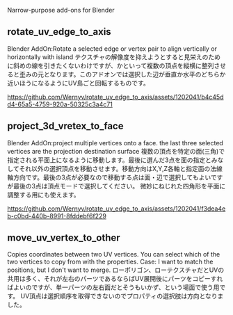 Narrow-purpose add-ons for Blender

## rotate_uv_edge_to_axis
Blender AddOn:Rotate a selected edge or vertex pair to align vertically or horizontally with island
テクスチャの解像度を抑えようとすると見栄えのために斜めの線を引きたくないわけですが、かといって複数の頂点を縦横に整列させると歪みの元となります。このアドオンでは選択した辺が垂直か水平のどちらか近いほうになるようにUV島ごと回転するものです。

https://github.com/Wernyv/rotate_uv_edge_to_axis/assets/1202041/b4c45dd4-65a5-4759-920a-50325c3a4c71

## project_3d_vretex_to_face
Blender AddOn:project multiple vertices onto a face. the last three selected vertices are the projection destination surface
複数の頂点を特定の面(三角)で指定される平面上になるように移動します。最後に選んだ3点を面の指定とみなしてそれ以外の選択頂点を移動させます。移動方向はX,Y,Z各軸と指定面の法線軸方向です。最後の3点が必要なので移動する点は面・辺で選択してもよいですが最後の3点は頂点モードで選択してください。
微妙にねじれた四角形を平面に調整する用にも使えます。

https://github.com/Wernyv/rotate_uv_edge_to_axis/assets/1202041/f3dea4eb-c0bd-440b-8991-8fddebf6f229

## move_uv_vertex_to_other
Copies coordinates between two UV vertices. You can select which of the two vertices to copy from with the properties. Case: I want to match the positions, but I don't want to merge.
ローポリゴン、ローテクスチャだとUVの共用は多く、それが左右のパーツであるならばUV展開後にパーツをコピーすればよいのですが、単一パーツの左右面だとそうもいかず、という場面で使う用です。
UV頂点は選択順序を取得できないのでプロパティの選択肢は方向となりました。
